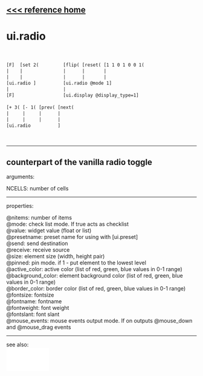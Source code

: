 [<<< reference home](ceammc_lib.md)
---

# ui.radio

```


[F]  [set 2(         [flip( [reset( [1 1 0 1 0 0 1(
|    |               |      |       |
|    |               |      |       |
[ui.radio ]          [ui.radio @mode 1]
|                    |
[F]                  [ui.display @display_type=1]

[+ 3( [- 1( [prev( [next(
|     |     |      |
|     |     |      |
[ui.radio          ]

            
```
---
counterpart of the vanilla radio toggle
---
arguments:

NCELLS: number of
            cells<br>

---
properties:

@nitems: number of
            items<br>
@mode: check list mode. If true acts
            as checklist<br>
@value: widget value (float or list)<br>
@presetname: preset name for using with
            [ui.preset]<br>
@send: send destination<br>
@receive: receive source<br>
@size: element size (width, height
            pair)<br>
@pinned: pin mode. if 1 - put element
            to the lowest level<br>
@active_color: active color (list of
            red, green, blue values in 0-1 range)<br>
@background_color: element
            background color (list of red, green, blue values in 0-1 range)<br>
@border_color: border color (list
            of red, green, blue values in 0-1 range)<br>
@fontsize: 
            fontsize<br>
@fontname: fontname<br>
@fontweight: font
            weight<br>
@fontslant: font
            slant<br>
@mouse_events: mouse events output
            mode. If on outputs @mouse_down and @mouse_drag events<br>

---
see also:<br>
[![ui.matrix](img/object_ui.matrix.png)](ui.matrix.md)
